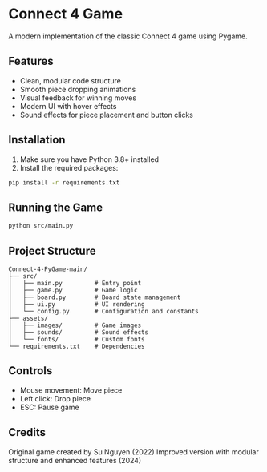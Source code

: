 # Connect 4 Game

A modern implementation of the classic Connect 4 game using Pygame.

## Features
- Clean, modular code structure
- Smooth piece dropping animations
- Visual feedback for winning moves
- Modern UI with hover effects
- Sound effects for piece placement and button clicks

## Installation
1. Make sure you have Python 3.8+ installed
2. Install the required packages:
```bash
pip install -r requirements.txt
```

## Running the Game
```bash
python src/main.py
```

## Project Structure
```
Connect-4-PyGame-main/
├── src/
│   ├── main.py         # Entry point
│   ├── game.py         # Game logic
│   ├── board.py        # Board state management
│   ├── ui.py           # UI rendering
│   └── config.py       # Configuration and constants
├── assets/
│   ├── images/         # Game images
│   ├── sounds/         # Sound effects
│   └── fonts/          # Custom fonts
└── requirements.txt    # Dependencies
```

## Controls
- Mouse movement: Move piece
- Left click: Drop piece
- ESC: Pause game

## Credits
Original game created by Su Nguyen (2022)
Improved version with modular structure and enhanced features (2024)
